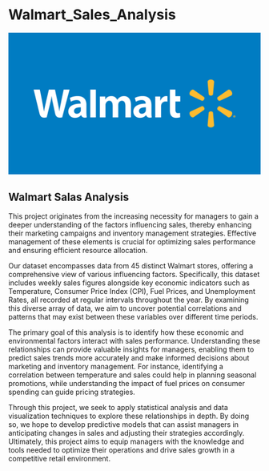 # Walmart_Sales_Analysis
![Alt text](https://github.com/eceyy/Walmart_Sales_Analysis/blob/main/images/WalmartLogo.jpg)
## Walmart Salas Analysis

This project originates from the increasing necessity for managers to gain a deeper understanding of the factors influencing sales, thereby enhancing their marketing campaigns and inventory management strategies. Effective management of these elements is crucial for optimizing sales performance and ensuring efficient resource allocation.

Our dataset encompasses data from 45 distinct Walmart stores, offering a comprehensive view of various influencing factors. Specifically, this dataset includes weekly sales figures alongside key economic indicators such as Temperature, Consumer Price Index (CPI), Fuel Prices, and Unemployment Rates, all recorded at regular intervals throughout the year. By examining this diverse array of data, we aim to uncover potential correlations and patterns that may exist between these variables over different time periods.

The primary goal of this analysis is to identify how these economic and environmental factors interact with sales performance. Understanding these relationships can provide valuable insights for managers, enabling them to predict sales trends more accurately and make informed decisions about marketing and inventory management. For instance, identifying a correlation between temperature and sales could help in planning seasonal promotions, while understanding the impact of fuel prices on consumer spending can guide pricing strategies.

Through this project, we seek to apply statistical analysis and data visualization techniques to explore these relationships in depth. By doing so, we hope to develop predictive models that can assist managers in anticipating changes in sales and adjusting their strategies accordingly. Ultimately, this project aims to equip managers with the knowledge and tools needed to optimize their operations and drive sales growth in a competitive retail environment.
